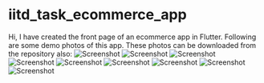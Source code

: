 # iitd_task_ecommerce_app
 Hi, I have created the front page of an ecommerce app in Flutter.
Following are some demo photos of this app. These photos can be downloaded from the repository also:
![Screenshot](device-2020-12-23-015348.png)
![Screenshot](device-2020-12-23-015421.png)
![Screenshot](device-2020-12-23-015445.png)
![Screenshot](device-2020-12-23-015503.png)
![Screenshot](device-2020-12-23-015519.png)
![Screenshot](device-2020-12-23-015546.png)
![Screenshot](device-2020-12-23-015601.png)
![Screenshot](device-2020-12-23-015624.png)
![Screenshot](device-2020-12-23-015640.png)
